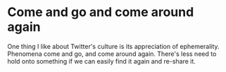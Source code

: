# Come and go and come around again

One thing I like about Twitter's culture is its appreciation of ephemerality. Phenomena come and go, and come around again. There's less need to hold onto something if we can easily find it again and re-share it.